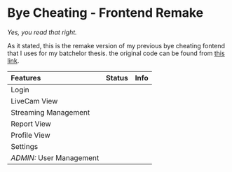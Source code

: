 # Bye Cheating - Frontend Remake

_Yes, you read that right._

As it stated, this is the remake version of my previous bye cheating fontend that I uses for my batchelor thesis. the original code can be found from [this link](https://github.com/Kitastack/bye-cheating).

| Features                 | Status | Info |
| :----------------------- | :----- | :--- |
| Login                    |        |      |
| LiveCam View             |        |      |
| Streaming Management     |        |      |
| Report View              |        |      |
| Profile View             |        |      |
| Settings                 |        |      |
| _ADMIN:_ User Management |        |      |
